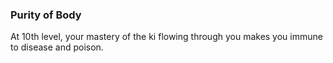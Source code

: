### Purity of Body

At 10th level, your mastery of the ki flowing through you makes you immune to disease and poison.